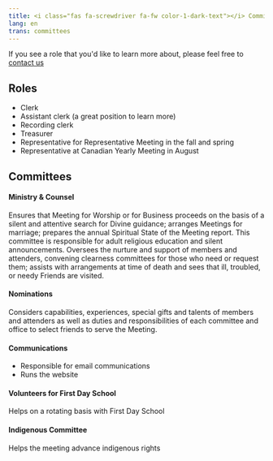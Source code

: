 ```yaml
---
title: <i class="fas fa-screwdriver fa-fw color-1-dark-text"></i> Committees & Roles <i class="fas fa-theater-masks fa-fw color-1-text"></i>
lang: en
trans: committees
---
```

If you see a role that you'd like to learn more about, please feel free to [contact us](/contact)

## Roles
* Clerk
* Assistant clerk (a great position to learn more)
* Recording clerk
* Treasurer
* Representative for Representative Meeting in the fall and spring
* Representative at Canadian Yearly Meeting in August

## Committees

#### Ministry & Counsel
Ensures that Meeting for Worship or for Business proceeds on the basis of a silent and attentive search for Divine guidance; arranges Meetings for marriage; prepares the annual Spiritual State of the Meeting report. This committee is responsible for adult religious education and silent announcements. Oversees the nurture and support of members and attenders, convening clearness committees for those who need or request them; assists with arrangements at time of death and sees that ill, troubled, or needy Friends are visited. 

#### Nominations
Considers capabilities, experiences, special gifts and talents of members and attenders as well as duties and responsibilities of each committee and office to select friends to serve the Meeting.


#### Communications
  * Responsible for email communications
  * Runs the website

#### Volunteers for First Day School
Helps on a rotating basis with First Day School

#### Indigenous Committee
Helps the meeting advance indigenous rights

